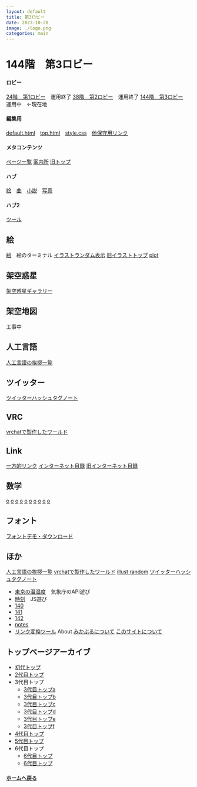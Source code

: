 ```yaml
---
layout: default
title: 第3ロビー
date: 2023-10-20
image: ./logo.png
categories: main
---
```


# 144階　第3ロビー
#### ロビー
[24階　第1ロビー](24)　運用終了
[38階　第2ロビー](38)　運用終了
[144階　第3ロビー](144)　運用中　<-現在地

#### 編集用
[default.html](./_layouts/default.html)　[top.html](./_layouts/top.html)　[style.css](./md/style.css)　[他保守用リンク](151)

#### メタコンテンツ
[ページ一覧](1)
[案内所](144)
[旧トップ](100)

#### ハブ
[絵](129)　[曲](145)　[小説](146)　[写真](154)

#### ハブ2
[ツール](71)

## 絵
[絵](129)　絵のターミナル
[イラストランダム表示](5)
[旧イラストトップ](5)
[plot](90)

## 架空惑星
[架空惑星ギャラリー](23)

## 架空地図
工事中

## 人工言語
[人工言語の挨拶一覧](42)

## ツイッター
[ツイッターハッシュタグノート](133)

## VRC
[vrchatで製作したワールド](22)

## Link
[一方的リンク](142)
[インターネット目録](128)
[旧インターネット目録](21)

## 数学
[o](83)
[o](80)
[o](81)
[o](82)
[o](84)
[o](85)
[o](86)
[o](87)
[o](88)
[o](89)

## フォント
[フォントデモ・ダウンロード](12)

## ほか
[人工言語の挨拶一覧](42)
[vrchatで製作したワールド](22)
[illust random](5)
[ツイッターハッシュタグノート](133)
- [東京の温湿度](29)　気象庁のAPI遊び
- [時刻](28)　JS遊び
- [140](140)
- [141](141)
- [142](142)
- [notes](notes)
- [リンク変換ツール](121)
About
[みかぶるについて](143)
[このサイトについて](37)

## トップページアーカイブ
- [初代トップ](27)
- [2代目トップ](100)
- 3代目トップ
  - [3代目トップa](104)
  - [3代目トップb](105)
  - [3代目トップc](107)
  - [3代目トップd](108)
  - [3代目トップe](109)
  - [3代目トップf](115)
- [4代目トップ](116) 
- [5代目トップ](106)
- 6代目トップ
  - [6代目トップ](126)
  - [6代目トップ](127)



#### [ホームへ戻る](./index.html)